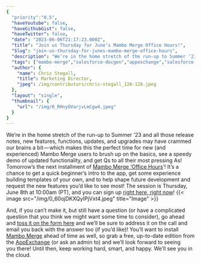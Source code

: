 ```yaml
---
{
  "priority":"0.5",
  "haveYoutube": false,
  "haveGithubGist": false,
  "haveTwitter": false,
  "date": "2023-06-06T21:17:23.000Z",
  "title": "Join us Thursday for June’s Mambo Merge Office Hours!",
  "Slug": "join-us-thursday-for-junes-mambo-merge-office-hours",
  "description": "We’re in the home stretch of the run-up to Summer ’23 and all those release notes, new features, functions, updates, and upgrades...",
  "tags": ["mambo-merge","salesforce-docgen","appexchange","salesforce-app","salesforce"],
  "author": {
    "name": Chris Stegall,
    "title": Marketing Director,
    "jpeg": /img/contributors/chris-stegall_128-128.jpeg
  },
  "layout": "single",
  "thumbnail": {
    "url": "/img/0_RHnyOVarjvLmCgw4.jpeg"
  }
}
---
```

We’re in the home stretch of the run-up to Summer ’23 and all those release notes, new features, functions, updates, and upgrades may have crammed our brains a bit — which makes this the perfect time for new (and experienced) Mambo Merge users to brush up on the basics, see a speedy demo of updated functionality, and get Qs to all their most pressing As! Tomorrow’s the next installment of [Mambo Merge ‘Office Hours](https://cloud.news.mambomerge.app/officehours)’!
It’s a chance to get a quick beginner’s intro to the app, get some experience building templates of your own, and to help shape future development and request the new features you’d like to see most!
The session is Thursday, June 8th at 10:00am (PT), and you can sign up [right here, right now](https://cloud.news.mambomerge.app/officehours)!
{{< image src="/img/0_60ojDKXQyIPjVxt4.jpeg" title="Image" >}}

And, if you can’t make it, but still have a question (or have a complicated question that you think we might want some time to consider), go ahead and [toss it on the form here](https://forms.gle/xhg2uwkCjk5zmN1ZA) and we’ll be sure to address it on the call and email you back with the answer too (if you’d like)!
You’ll want to install [Mambo Merge](https://appexchange.salesforce.com/appxListingDetail?listingId=a0N3u00000MBinOEAT) ahead of time as well, so grab a free, up-to-date edition from the [AppExchange](https://appexchange.salesforce.com/appxListingDetail?listingId=a0N3u00000MBinOEAT) (or ask an admin to) and we’ll look forward to seeing you there!
Until then, keep working hard, smart, and happy. We’ll see you in the cloud.
